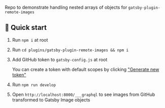 Repo to demonstrate handling nested arrays of objects for `gatsby-plugin-remote-images`

## 🚀 Quick start

1.  Run `npm i` at root

1.  Run `cd plugins/gatsby-plugin-remote-images && npm i`

1.  Add GitHub token to `gatsby-config.js` at root

    You can create a token with default scopes by clicking ["Generate new token"](github.com/settings/tokens)

1.  Run `npm run develop`

1.  Open `http://localhost:8000/___graphql` to see images from GitHub transformed to Gatsby Image objects
